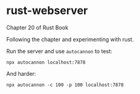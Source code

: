 # rust-webserver
Chapter 20 of Rust Book

Following the chapter and experimenting with rust.

Run the server and use `autocannon` to test:
```
npx autocannon localhost:7878
```

And harder:
```
npx autocannon -c 100 -p 100 localhost:7878
```
